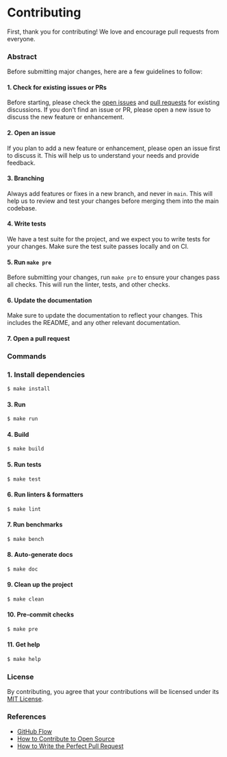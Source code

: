 # Contributing

First, thank you for contributing! We love and encourage pull requests from everyone.

### Abstract

Before submitting major changes, here are a few guidelines to follow:

#### 1. Check for existing issues or PRs

Before starting, please check the [open issues][issues] and [pull requests][prs] for existing discussions. If you don't find an issue or PR, please open a new issue to discuss the new feature or enhancement.

#### 2. Open an issue

If you plan to add a new feature or enhancement, please open an issue first to discuss it. This will help us to understand your needs and provide feedback.

#### 3. Branching

Always add features or fixes in a new branch, and never in `main`. This will help us to review and test your changes before merging them into the main codebase.

#### 4. Write tests

We have a test suite for the project, and we expect you to write tests for your changes. Make sure the test suite passes locally and on CI.

#### 5. Run `make pre`

Before submitting your changes, run `make pre` to ensure your changes pass all checks. This will run the linter, tests, and other checks.

#### 6. Update the documentation

Make sure to update the documentation to reflect your changes. This includes the README, and any other relevant documentation.

#### 7. Open a pull request

[issues]: https://github.com/thuongtruong109/gouse/issues
[prs]: https://github.com/thuongtruong109/gouse/pulls

### Commands

### 1. Install dependencies

```bash
$ make install
```

#### 3. Run

```bash
$ make run
```

#### 4. Build

```bash
$ make build
```

#### 5. Run tests

```bash
$ make test
```

#### 6. Run linters & formatters

```bash
$ make lint
```

#### 7. Run benchmarks

```bash
$ make bench
```

#### 8. Auto-generate docs

```bash
$ make doc
```

#### 9. Clean up the project

```bash
$ make clean
```

#### 10. Pre-commit checks

```bash
$ make pre
```

#### 11. Get help

```bash
$ make help
```

### License

By contributing, you agree that your contributions will be licensed under its [MIT License](../LICENSE).

### References

- [GitHub Flow](https://guides.github.com/introduction/flow/)
- [How to Contribute to Open Source](https://opensource.guide/how-to-contribute/)
- [How to Write the Perfect Pull Request](https://github.blog/2015-01-21-how-to-write-the-perfect-pull-request/)
